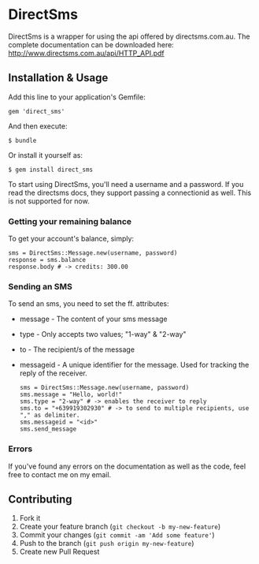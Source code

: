 # DirectSms

DirectSms is a wrapper for using the api offered by directsms.com.au. The complete documentation can be downloaded 
here: http://www.directsms.com.au/api/HTTP_API.pdf

## Installation & Usage

Add this line to your application's Gemfile:

    gem 'direct_sms'

And then execute:

    $ bundle

Or install it yourself as:

    $ gem install direct_sms

To start using DirectSms, you'll need a username and a password. If you read the directsms docs, they support passing a 
connectionid as well. This is not supported for now.

### Getting your remaining balance

To get your account's balance, simply:

    sms = DirectSms::Message.new(username, password)
    response = sms.balance
    response.body # -> credits: 300.00

### Sending an SMS

To send an sms, you need to set the ff. attributes:

* message - The content of your sms message
* type - Only accepts two values; "1-way" & "2-way"
* to - The recipient/s of the message
* messageid - A unique identifier for the message. Used for tracking the reply of the receiver.

      sms = DirectSms::Message.new(username, password)
      sms.message = "Hello, world!"
      sms.type = "2-way" # -> enables the receiver to reply
      sms.to = "+639919302930" # -> to send to multiple recipients, use "," as delimiter.
      sms.messageid = "<id>"
      sms.send_message

### Errors

If you've found any errors on the documentation as well as the code, feel free to contact me on my email.

## Contributing

1. Fork it
2. Create your feature branch (`git checkout -b my-new-feature`)
3. Commit your changes (`git commit -am 'Add some feature'`)
4. Push to the branch (`git push origin my-new-feature`)
5. Create new Pull Request
